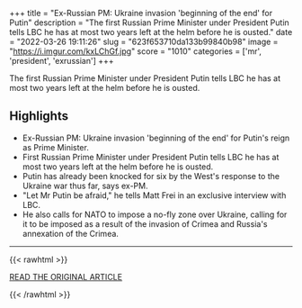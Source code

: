 +++
title = "Ex-Russian PM: Ukraine invasion 'beginning of the end' for Putin"
description = "The first Russian Prime Minister under President Putin tells LBC he has at most two years left at the helm before he is ousted."
date = "2022-03-26 19:11:26"
slug = "623f653710da133b99840b98"
image = "https://i.imgur.com/kxLChGf.jpg"
score = "1010"
categories = ['mr', 'president', 'exrussian']
+++

The first Russian Prime Minister under President Putin tells LBC he has at most two years left at the helm before he is ousted.

## Highlights

- Ex-Russian PM: Ukraine invasion 'beginning of the end' for Putin's reign as Prime Minister.
- First Russian Prime Minister under President Putin tells LBC he has at most two years left at the helm before he is ousted.
- Putin has already been knocked for six by the West's response to the Ukraine war thus far, says ex-PM.
- "Let Mr Putin be afraid," he tells Matt Frei in an exclusive interview with LBC.
- He also calls for NATO to impose a no-fly zone over Ukraine, calling for it to be imposed as a result of the invasion of Crimea and Russia's annexation of the Crimea.

---

{{< rawhtml >}}
  <p class="article-category">
    <a target="_blank" href="https://www.lbc.co.uk/radio/presenters/matt-frei/ex-russian-pm-kasyanov-ukraine-invasion-beginning-of-the-end-for-putin/">READ THE ORIGINAL ARTICLE</a>
  </p>
{{< /rawhtml >}}
